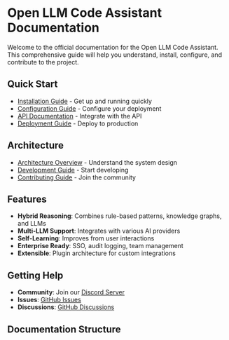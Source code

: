 # Open LLM Code Assistant Documentation

Welcome to the official documentation for the Open LLM Code Assistant. This comprehensive guide will help you understand, install, configure, and contribute to the project.

## Quick Start

- [Installation Guide](./INSTALLATION.md) - Get up and running quickly
- [Configuration Guide](./CONFIGURATION.md) - Configure your deployment
- [API Documentation](./API.md) - Integrate with the API
- [Deployment Guide](./DEPLOYMENT.md) - Deploy to production

## Architecture

- [Architecture Overview](./ARCHITECTURE.md) - Understand the system design
- [Development Guide](./DEVELOPER_GUIDE.md) - Start developing
- [Contributing Guide](./CONTRIBUTING.md) - Join the community

## Features

- **Hybrid Reasoning**: Combines rule-based patterns, knowledge graphs, and LLMs
- **Multi-LLM Support**: Integrates with various AI providers
- **Self-Learning**: Improves from user interactions
- **Enterprise Ready**: SSO, audit logging, team management
- **Extensible**: Plugin architecture for custom integrations

## Getting Help

- **Community**: Join our [Discord Server](https://discord.gg/fTtyhu38)
- **Issues**: [GitHub Issues](https://github.com/bozozeclown/open_llm/issues)
- **Discussions**: [GitHub Discussions](https://github.com/bozozeclown/open_llm/discussions)

## Documentation Structure
